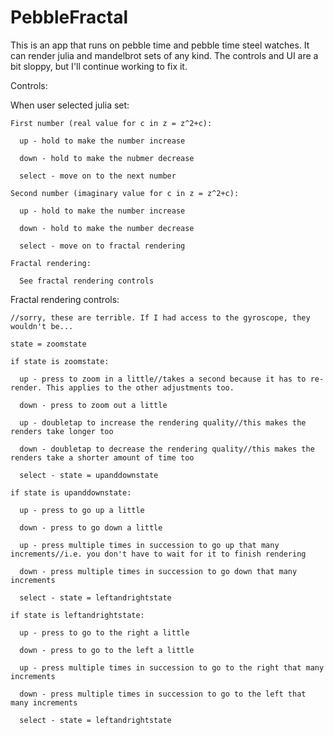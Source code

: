 # PebbleFractal

  This is an app that runs on pebble time and pebble time steel watches. It can render julia and mandelbrot sets of any kind. The controls and UI are a bit sloppy, but I'll continue working to fix it.

Controls:

  When user selected julia set:

    First number (real value for c in z = z^2+c):

      up - hold to make the number increase

      down - hold to make the nubmer decrease

      select - move on to the next number

    Second number (imaginary value for c in z = z^2+c):

      up - hold to make the number increase

      down - hold to make the number decrease

      select - move on to fractal rendering

    Fractal rendering:

      See fractal rendering controls
  
  Fractal rendering controls:

    //sorry, these are terrible. If I had access to the gyroscope, they wouldn't be...

    state = zoomstate

    if state is zoomstate:

      up - press to zoom in a little//takes a second because it has to re-render. This applies to the other adjustments too.

      down - press to zoom out a little

      up - doubletap to increase the rendering quality//this makes the renders take longer too

      down - doubletap to decrease the rendering quality//this makes the renders take a shorter amount of time too

      select - state = upanddownstate

    if state is upanddownstate:

      up - press to go up a little

      down - press to go down a little

      up - press multiple times in succession to go up that many increments//i.e. you don't have to wait for it to finish rendering

      down - press multiple times in succession to go down that many increments

      select - state = leftandrightstate

    if state is leftandrightstate:

      up - press to go to the right a little

      down - press to go to the left a little

      up - press multiple times in succession to go to the right that many increments

      down - press multiple times in succession to go to the left that many increments

      select - state = leftandrightstate

